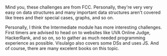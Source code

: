 Mind you, these challenges are from FCC. Personally, they're very very easy on data structures
and many important data structures aren't covered like trees and their special cases, graphs,
and so on.


Personally, I think the Intermediate module has more interesting challenges. First timers are advised to head on
to websites like UVA Online Judge, HackerRank, and so on, so to gather as much needed programming experience as possible. Visulalgo also covers some DSs and uses JS. And of course, there are many excelent books on this topic.